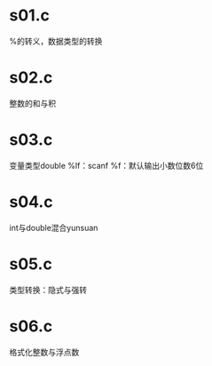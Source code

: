 # s01.c
%的转义，数据类型的转换

# s02.c
整数的和与积

# s03.c
变量类型double
%lf：scanf
%f：默认输出小数位数6位

# s04.c
int与double混合yunsuan

# s05.c
类型转换：隐式与强转

# s06.c
格式化整数与浮点数